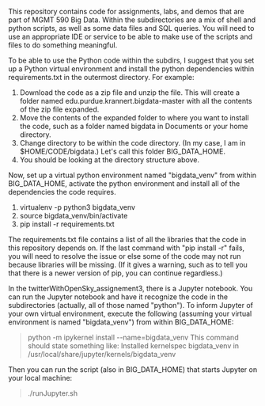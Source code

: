 This repository contains code for assignments, labs, and demos that are part of MGMT 590 Big Data.
Within the subdirectories are a mix of shell and python scripts, as well as some data files and SQL queries.
You will need to use an appropriate IDE or service to be able to make use of the scripts and files to do something meaningful.

To be able to use the Python code within the subdirs, I suggest that you set up a Python virtual environment and install the python dependencies within requirements.txt in the outermost directory. For example:
1. Download the code as a zip file and unzip the file. This will create a folder named edu.purdue.krannert.bigdata-master with all the contents of the zip file expanded.
1. Move the contents of the expanded folder to where you want to install the code, such as a folder named bigdata in Documents or your home directory.
1. Change directory to be within the code directory. (In my case, I am in $HOME/CODE/bigdata.) Let's call this folder BIG_DATA_HOME.
1. You should be looking at the directory structure above.

Now, set up a virtual python environment named "bigdata_venv" from within BIG_DATA_HOME, activate the python environment and install all of the dependencies the code requires.
1. virtualenv -p python3 bigdata_venv
1. source bigdata_venv/bin/activate
1. pip install -r requirements.txt

The requirements.txt file contains a list of all the libraries that the code in this repository depends on. If the last command with "pip install -r" fails, you will need to resolve the issue or else some of the code may not run because libraries will be missing. (If it gives a warning, such as to tell you that there is a newer version of pip, you can continue regardless.)

In the twitterWithOpenSky_assignement3, there is a Jupyter notebook. You can run the Jupyter notebook and have it recognize the code in the subdirectories (actually, all of those named "python").
To inform Jupyter of your own virtual environment, execute the following (assuming your virtual environment is named "bigdata_venv") from within BIG_DATA_HOME:
> python -m ipykernel install --name=bigdata_venv
This command should state something like:
> Installed kernelspec bigdata_venv in /usr/local/share/jupyter/kernels/bigdata_venv

Then you can run the script (also in BIG_DATA_HOME) that starts Jupyter on your local machine:
> ./runJupyter.sh
